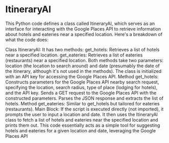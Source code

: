 # ItineraryAI
This Python code defines a class called ItineraryAI, which serves as an interface for interacting with the Google Places API to retrieve information about hotels and eateries near a specified location. Here's a breakdown of what the code does:

Class ItineraryAI:
It has two methods:
get_hotels: Retrieves a list of hotels near a specified location.
get_eateries: Retrieves a list of eateries (restaurants) near a specified location.
Both methods take two parameters: location (the location to search around) and date (presumably the date of the itinerary, although it's not used in the methods).
The class is initialized with an API key for accessing the Google Places API.
Method get_hotels:
Constructs parameters for the Google Places API nearby search request, specifying the location, search radius, type of place (lodging for hotels), and the API key.
Sends a GET request to the Google Places API with the constructed parameters.
Parses the JSON response and extracts the list of hotels.
Method get_eateries:
Similar to get_hotels but tailored for eateries (restaurants).
Main Block:
If the script is executed directly (not imported), it prompts the user to input a location and date.
It then uses the ItineraryAI class to fetch a list of hotels and eateries near the specified location and prints them out.
This code essentially acts as a simple tool for suggesting hotels and eateries for a given location and date, leveraging the Google Places API
